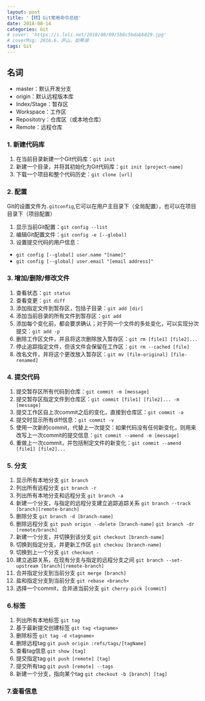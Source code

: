 ```yaml
---
layout: post
title: '【转】Git常用命令总结'
date: 2018-08-14
categories: Git
# cover: 'https://i.loli.net/2018/08/09/5b6c5bdabb829.jpg'
# coverMsg: 2016.6，庐山，如琴湖
tags: Git 
---
```



## 名词

* master：默认开发分支
* origin：默认远程版本库
* Index/Stage：暂存区
* Workspace：工作区
* Repositotry：仓库区（或本地仓库）
* Remote：远程仓库

### 1. 新建代码库

1. 在当前目录新建一个Git代码库：`git init`
2. 新建一个目录，并将其初始化为Git代码库：`git init [project-name]`
3. 下载一个项目和整个代码历史：`git clone [url]`

### 2. 配置
Git的设置文件为`.gitconfig`,它可以在用户主目录下（全局配置），也可以在项目目录下（项目配置）

1. 显示当前Git配置：`git config --list`
2. 编辑Git配置文件：`git config -e [--global]`
3. 设置提交代码的用户信息：
* `git config [--global] user.name "[name]"` 
* `git config [--global] user.email "[email address]"`

### 3. 增加/删除/修改文件

1. 查看状态：`git status`
2. 查看变更：`git diff`
3. 添加指定文件到暂存区，包括子目录：`git add [dir]`
4. 添加当前目录的所有文件到暂存区：`git add`
5. 添加每个变化前，都会要求确认；对于同一个文件的多处变化，可以实现分次提交：`git add -p`
6. 删除工作区文件，并且将这次删除放入暂存区：`git rm [file1] [file2]...`
7. 停止追踪指定文件，但该文件会保留在工作区：`git rm --cached [file]`
8. 改名文件，并将这个更改放入暂存区：`git mv [file-original] [file-renamed]`

### 4. 提交代码

1. 提交暂存区所有代码到仓库：`git commit -m [message]`
2. 提交暂存区指定文件到仓库区：`git commit [file1] [file2]... -m [message]`
3. 提交工作区自上次commit之后的变化，直接到仓库区：`git commit -a`
4. 提交时显示所有diff信息：`git commit -v`
5. 使用一次新的commit，代替上一次提交：如果代码没有任何新变化，则用来改写上一次commit的提交信息：`git commit --amend -m [message]`
6. 重做上一次commit，并包括制定文件的新变化：`git commit --amend [file1] [file2]...`

### 5. 分支

1. 显示所有本地分支 `git branch`
2. 列出所有远程分支 `git branch -r`
3. 列出所有本地分支和远程分支 `git branch -a`
4. 新建一个分支，与指定的远程分支建立追踪追踪关系 `git branch --track [branch][remote-branch]`
5. 删除分支 `git branch -d [branch-name]` 
6. 删除远程分支 `git push origin --delete [branch-name]` `git branch -dr [remote/branch]`
7. 新建一个分支，并切换到该分支 `git checkout [branch-name]`
8. 切换到指定分支，并更新工作区 `git checkou [branch-name]`
9. 切换到上一个分支 `git checkout -`
10. 建立追踪关系，在现有分支与指定的远程分支之间 `git branch --set-upstream [branch][remote-branch]`
11. 合并指定分支到当前分支 `git merge [branch]`
12. 盐和指定分支到当前分支 `git rebase <branch>`
13. 选择一个commit，合并进当前分支 `git cherry-pick [commit]`

### 6.标签
1. 列出所有本地标签 `git tag`
2. 基于最新提交创建标签 `git tag <tagname>`
3. 删除标签 `git tag -d <tagname>  `
4. 删除远程tag `git push origin :refs/tags/[tagName]`
5. 查看tag信息 `git show [tag]`
6. 提交指定tag `git push [remote] [tag]`
7. 提交所有tag `git push [remote] --tags`
8. 新建一个分支，指向某个tag `git checkout -b [branch] [tag]`

### 7.查看信息

